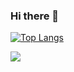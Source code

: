 ### Hi there 👋

<!--
**kimbareum/kimbareum** is a ✨ _special_ ✨ repository because its `README.md` (this file) appears on your GitHub profile.

Here are some ideas to get you started:

- 🔭 I’m currently working on ...
- 🌱 I’m currently learning ...
- 👯 I’m looking to collaborate on ...
- 🤔 I’m looking for help with ...
- 💬 Ask me about ...
- 📫 How to reach me: ...
- 😄 Pronouns: ...
- ⚡ Fun fact: ...
-->
[![Top Langs](https://github-readme-stats-one-eta-32.vercel.app/api/top-langs/?username=kimbareum&hide=Jupyter%20Notebook&theme=highcontrast)]([https://github.com/kimbareum/](https://github.com/kimbareum?tab=repositories))


<a href="https://bareumkim.notion.site/01e9f025e63e4f3582c2fd8107a7e192" target="_blank"><img src="https://img.shields.io/badge/Notion-000000?style=plastic&logo=Notion&logoColor=#000000"/></a>


